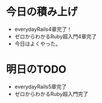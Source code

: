 # 今日の積み上げ
- everydayRails4章完了！
- ゼロからわかるRuby超入門4章完了
- 今日はよくやった。
# 明日のTODO
- everydayRails5章完了
- ゼロからわかるRuby超入門完了
